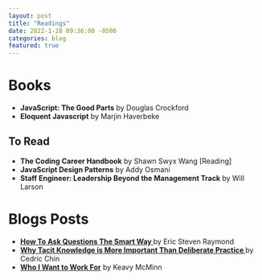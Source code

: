 ```yaml
---
layout: post
title: "Readings"
date: 2022-1-28 09:36:00 -0500
categories: blog
featured: true
---
```


# Books

- **JavaScript: The Good Parts** by Douglas Crockford
- **Eloquent Javascript** by Marjin Haverbeke

## To Read

- **The Coding Career Handbook** by Shawn Swyx Wang [Reading]
- **JavaScript Design Patterns** by Addy Osmani
- **Staff Engineer: Leadership Beyond the Management Track** by Will Larson

# Blogs Posts

- **[How To Ask Questions The Smart Way
  ](http://www.catb.org/esr/faqs/smart-questions.html)** by Eric Steven Raymond
- **[Why Tacit Knowledge is More Important Than Deliberate Practice
  ](https://commoncog.com/blog/tacit-knowledge-is-a-real-thing/)** by Cedric Chin
- **[Who I Want to Work For](https://keavy.com/work/who-i-want-to-work-for/)** by Keavy McMinn
